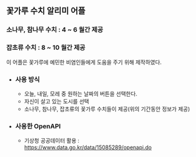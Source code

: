 ## 꽃가루 수치 알리미 어플


### 소나무, 참나무 수치 : 4 ~ 6 월간 제공
### 잡초류 수치 : 8 ~ 10 월간 제공

이 어플은 꽃가루에 예민한 비염인들에게 도움을 주기 위해 제작하였다.

- ### 사용 방식

  -  오늘, 내일, 모레 중 원하는 날짜의 버튼을 선택한다.
  -  자신이 살고 있는 도시를 선택
  -  소나무, 참나무, 잡초류의 꽃가루 수치들이 제공(위의 기간동안 정보가 제공)

- ### 사용한 OpenAPI

  - 기상청 공공데이터 활용 : https://www.data.go.kr/data/15085289/openapi.do
